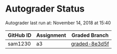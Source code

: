 # Autograder Status
Autograder last run at: November 14, 2018 at 15:40

| GitHub ID | Assignment | Graded Branch |
|-----------|------------|---------------|
| sam1230 | a3 | [graded-8e3d5f](https://github.com/Fall2018COMP401-001/a3-sam1230/tree/graded-8e3d5f) | 
